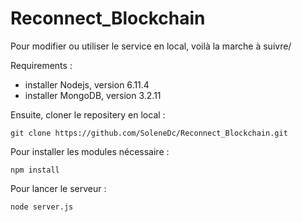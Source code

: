 # Reconnect_Blockchain

Pour modifier ou utiliser le service en local, voilà la marche à suivre/

Requirements :
- installer Nodejs, version 6.11.4
- installer MongoDB, version 3.2.11

Ensuite, cloner le repositery en local :
```
git clone https://github.com/SoleneDc/Reconnect_Blockchain.git
```

Pour installer les modules nécessaire :
```
npm install
```

Pour lancer le serveur :
```
node server.js
```
